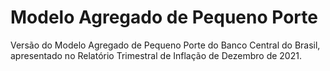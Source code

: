 # Modelo Agregado de Pequeno Porte

Versão do Modelo Agregado de Pequeno Porte do Banco Central do Brasil, apresentado no Relatório Trimestral de Inflação de Dezembro de 2021.
